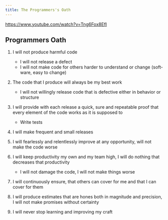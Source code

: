 ```yaml
---
title: The Programmers's Oath
---
```


<https://www.youtube.com/watch?v=Tng6Fox8EfI>

## Programmers Oath

1. I will not produce harmful code

   - I will not release a defect
   - I will not make code for others harder to understand or change (soft-ware, easy to change)

2. The code that I produce will always be my best work

   - I will not willingly release code that is defective either in behavior or structure

3. I will provide with each release a quick, sure and repeatable proof that every element of the code works as it is supposed to

   - Write tests

4. I will make frequent and small releases

5. I will fearlessly and relentlessly improve at any opportunity, will not make the code worse

6. I will keep productivity my own and my team high, I will do nothing that decreases that productivity

   - I will not damage the code, I will not make things worse

7. I will continuously ensure, that others can cover for me and that I can cover for them

8. I will produce estimates that are hones both in magnitude and precision, I will not make promises without certainty

9. I will never stop learning and improving my craft
